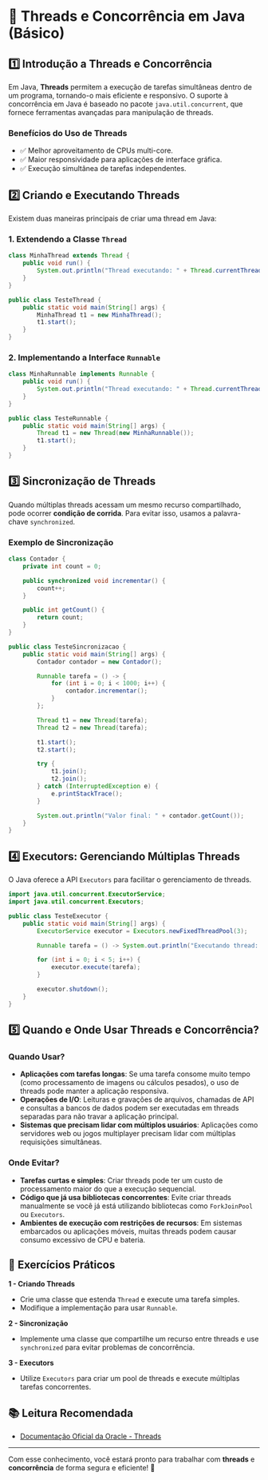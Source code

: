 # 🚀 Threads e Concorrência em Java (Básico)

## 1️⃣ Introdução a Threads e Concorrência

Em Java, **Threads** permitem a execução de tarefas simultâneas dentro de um programa, tornando-o mais eficiente e responsivo. O suporte à concorrência em Java é baseado no pacote `java.util.concurrent`, que fornece ferramentas avançadas para manipulação de threads.

### Benefícios do Uso de Threads

- ✅ Melhor aproveitamento de CPUs multi-core.
- ✅ Maior responsividade para aplicações de interface gráfica.
- ✅ Execução simultânea de tarefas independentes.

## 2️⃣ Criando e Executando Threads

Existem duas maneiras principais de criar uma thread em Java:

### 1. Extendendo a Classe `Thread`

```java
class MinhaThread extends Thread {
    public void run() {
        System.out.println("Thread executando: " + Thread.currentThread().getName());
    }
}

public class TesteThread {
    public static void main(String[] args) {
        MinhaThread t1 = new MinhaThread();
        t1.start();
    }
}
```

### 2. Implementando a Interface `Runnable`

```java
class MinhaRunnable implements Runnable {
    public void run() {
        System.out.println("Thread executando: " + Thread.currentThread().getName());
    }
}

public class TesteRunnable {
    public static void main(String[] args) {
        Thread t1 = new Thread(new MinhaRunnable());
        t1.start();
    }
}
```

## 3️⃣ Sincronização de Threads

Quando múltiplas threads acessam um mesmo recurso compartilhado, pode ocorrer **condição de corrida**. Para evitar isso, usamos a palavra-chave `synchronized`.

### Exemplo de Sincronização

```java
class Contador {
    private int count = 0;

    public synchronized void incrementar() {
        count++;
    }

    public int getCount() {
        return count;
    }
}

public class TesteSincronizacao {
    public static void main(String[] args) {
        Contador contador = new Contador();

        Runnable tarefa = () -> {
            for (int i = 0; i < 1000; i++) {
                contador.incrementar();
            }
        };

        Thread t1 = new Thread(tarefa);
        Thread t2 = new Thread(tarefa);

        t1.start();
        t2.start();

        try {
            t1.join();
            t2.join();
        } catch (InterruptedException e) {
            e.printStackTrace();
        }

        System.out.println("Valor final: " + contador.getCount());
    }
}
```

## 4️⃣ Executors: Gerenciando Múltiplas Threads

O Java oferece a API `Executors` para facilitar o gerenciamento de threads.

```java
import java.util.concurrent.ExecutorService;
import java.util.concurrent.Executors;

public class TesteExecutor {
    public static void main(String[] args) {
        ExecutorService executor = Executors.newFixedThreadPool(3);

        Runnable tarefa = () -> System.out.println("Executando thread: " + Thread.currentThread().getName());

        for (int i = 0; i < 5; i++) {
            executor.execute(tarefa);
        }

        executor.shutdown();
    }
}
```

## 5️⃣ Quando e Onde Usar Threads e Concorrência?

### Quando Usar?

- **Aplicações com tarefas longas**: Se uma tarefa consome muito tempo (como processamento de imagens ou cálculos pesados), o uso de threads pode manter a aplicação responsiva.
- **Operações de I/O**: Leituras e gravações de arquivos, chamadas de API e consultas a bancos de dados podem ser executadas em threads separadas para não travar a aplicação principal.
- **Sistemas que precisam lidar com múltiplos usuários**: Aplicações como servidores web ou jogos multiplayer precisam lidar com múltiplas requisições simultâneas.

### Onde Evitar?

- **Tarefas curtas e simples**: Criar threads pode ter um custo de processamento maior do que a execução sequencial.
- **Código que já usa bibliotecas concorrentes**: Evite criar threads manualmente se você já está utilizando bibliotecas como `ForkJoinPool` ou `Executors`.
- **Ambientes de execução com restrições de recursos**: Em sistemas embarcados ou aplicações móveis, muitas threads podem causar consumo excessivo de CPU e bateria.

## 🎯 Exercícios Práticos

**1 - Criando Threads**

- Crie uma classe que estenda `Thread` e execute uma tarefa simples.
- Modifique a implementação para usar `Runnable`.

**2 - Sincronização**

- Implemente uma classe que compartilhe um recurso entre threads e use `synchronized` para evitar problemas de concorrência.

**3 - Executors**

- Utilize `Executors` para criar um pool de threads e execute múltiplas tarefas concorrentes.

## 📚 Leitura Recomendada

- [Documentação Oficial da Oracle - Threads](https://docs.oracle.com/javase/tutorial/essential/concurrency/)

---

Com esse conhecimento, você estará pronto para trabalhar com **threads** e **concorrência** de forma segura e eficiente! 🚀
